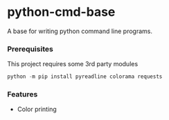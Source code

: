 # python-cmd-base

A base for writing python command line programs.

### Prerequisites

This project requires some 3rd party modules
```python
python -m pip install pyreadline colorama requests
```

### Features
- Color printing